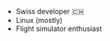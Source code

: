 - Swiss developer 🇨🇭
- Linux (mostly)
- Flight simulator enthusiast

<!---
boredcoder411/boredcoder411 is a ✨ special ✨ repository because its `README.md` (this file) appears on your GitHub profile.
You can click the Preview link to take a look at your changes.
--->
